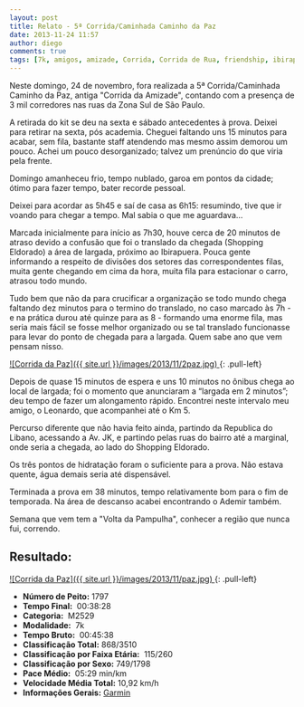 ```yaml
---
layout: post
title: Relato - 5ª Corrida/Caminhada Caminho da Paz
date: 2013-11-24 11:57
author: diego
comments: true
tags: [7k, amigos, amizade, Corrida, Corrida de Rua, friendship, ibirapuera, paz, união]
---
```

Neste domingo, 24 de novembro, fora realizada a 5ª Corrida/Caminhada Caminho da Paz, antiga "Corrida da Amizade", contando com a presença de 3 mil corredores nas ruas da Zona Sul de São Paulo.

A retirada do kit se deu na sexta e sábado antecedentes à prova. Deixei para retirar na sexta, pós academia. Cheguei faltando uns 15 minutos para acabar, sem fila, bastante staff atendendo mas mesmo assim demorou um pouco. Achei um pouco desorganizado; talvez um prenúncio do que viria pela frente.

Domingo amanheceu frio, tempo nublado, garoa em pontos da cidade; ótimo para fazer tempo, bater recorde pessoal.

Deixei para acordar as 5h45 e saí de casa as 6h15: resumindo, tive que ir voando para chegar a tempo. Mal sabia o que me aguardava…

Marcada inicialmente para início as 7h30, houve cerca de 20 minutos de atraso devido a confusão que foi o translado da chegada (Shopping Eldorado) a área de largada, próximo ao Ibirapuera. Pouca gente informando a respeito de divisões dos setores das correspondentes filas, muita gente chegando em cima da hora, muita fila para estacionar o carro, atrasou todo mundo.

Tudo bem que não da para crucificar a organização se todo mundo chega faltando dez minutos para o termino do translado, no caso marcado às 7h - e na prática durou até quinze para as 8 - formando uma enorme fila, mas seria mais fácil se fosse melhor organizado ou se tal translado funcionasse para levar do ponto de chegada para a largada. Quem sabe ano que vem pensam nisso.

<a href="/images/2013/11/2paz_big.jpg">
![Corrida da Paz]({{ site.url }}/images/2013/11/2paz.jpg)
</a>
{: .pull-left}

Depois de quase 15 minutos de espera e uns 10 minutos no ônibus chega ao local de largada; foi o momento que anunciaram a “largada em 2 minutos”; deu tempo de fazer um alongamento rápido. Encontrei neste intervalo meu amigo, o Leonardo, que acompanhei até o Km 5.

Percurso diferente que não havia feito ainda, partindo da Republica do Libano, acessando a Av. JK, e partindo pelas ruas do bairro até a marginal, onde seria a chegada, ao lado do Shopping Eldorado.

Os três pontos de hidratação foram o suficiente para a prova. Não estava quente, água demais seria até dispensável.

Terminada a prova em 38 minutos, tempo relativamente bom para o fim de temporada. Na área de descanso acabei encontrando o Ademir também.

Semana que vem tem a "Volta da Pampulha", conhecer a região que nunca fui, correndo.

## Resultado:

<a href="/images/2013/11/paz_big.jpg">
![Corrida da Paz]({{ site.url }}/images/2013/11/paz.jpg)
</a>
{: .pull-left}

* **Número de Peito:**  1797
* **Tempo Final:**  00:38:28
* **Categoria:**  M2529
* **Modalidade:**  7k
* **Tempo Bruto:**  00:45:38
* **Classificação Total:**  868/3510
* **Classificação por Faixa Etária:**  115/260
* **Classificação por Sexo:**  749/1798
* **Pace Médio:**  05:29 min/km
* **Velocidade Média Total:**  10,92 km/h
* **Informações Gerais:** <a href="http://connect.garmin.com/activity/408091027" target="_blank">Garmin</a>